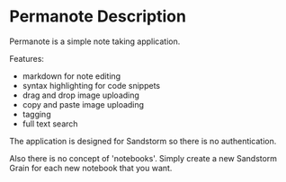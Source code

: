 # Permanote Description

Permanote is a simple note taking application.

Features:

- markdown for note editing
- syntax highlighting for code snippets
- drag and drop image uploading
- copy and paste image uploading
- tagging
- full text search

The application is designed for Sandstorm so there is no authentication.

Also there is no concept of 'notebooks'. Simply create a new Sandstorm Grain for each new notebook that you want.
